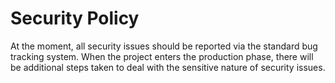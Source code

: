 Security Policy
===============

At the moment, all security issues should be reported via the standard bug
tracking system. When the project enters the production phase, there will
be additional steps taken to deal with the sensitive nature of security
issues.